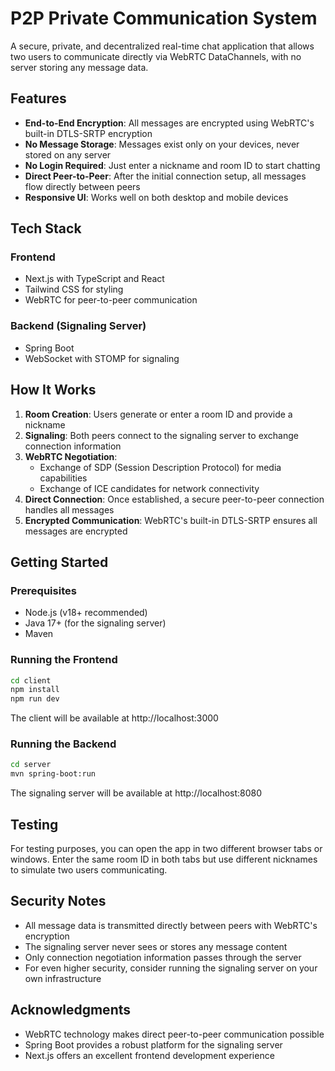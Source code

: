 # P2P Private Communication System

A secure, private, and decentralized real-time chat application that allows two users to communicate directly via WebRTC DataChannels, with no server storing any message data.

## Features

- **End-to-End Encryption**: All messages are encrypted using WebRTC's built-in DTLS-SRTP encryption
- **No Message Storage**: Messages exist only on your devices, never stored on any server
- **No Login Required**: Just enter a nickname and room ID to start chatting
- **Direct Peer-to-Peer**: After the initial connection setup, all messages flow directly between peers
- **Responsive UI**: Works well on both desktop and mobile devices

## Tech Stack

### Frontend
- Next.js with TypeScript and React
- Tailwind CSS for styling
- WebRTC for peer-to-peer communication

### Backend (Signaling Server)
- Spring Boot
- WebSocket with STOMP for signaling

## How It Works

1. **Room Creation**: Users generate or enter a room ID and provide a nickname
2. **Signaling**: Both peers connect to the signaling server to exchange connection information
3. **WebRTC Negotiation**:
   - Exchange of SDP (Session Description Protocol) for media capabilities
   - Exchange of ICE candidates for network connectivity
4. **Direct Connection**: Once established, a secure peer-to-peer connection handles all messages
5. **Encrypted Communication**: WebRTC's built-in DTLS-SRTP ensures all messages are encrypted

## Getting Started

### Prerequisites
- Node.js (v18+ recommended)
- Java 17+ (for the signaling server)
- Maven

### Running the Frontend

```bash
cd client
npm install
npm run dev
```

The client will be available at http://localhost:3000

### Running the Backend

```bash
cd server
mvn spring-boot:run
```

The signaling server will be available at http://localhost:8080

## Testing

For testing purposes, you can open the app in two different browser tabs or windows. Enter the same room ID in both tabs but use different nicknames to simulate two users communicating.

## Security Notes

- All message data is transmitted directly between peers with WebRTC's encryption
- The signaling server never sees or stores any message content
- Only connection negotiation information passes through the server
- For even higher security, consider running the signaling server on your own infrastructure

## Acknowledgments

- WebRTC technology makes direct peer-to-peer communication possible
- Spring Boot provides a robust platform for the signaling server
- Next.js offers an excellent frontend development experience 
